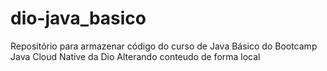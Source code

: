 # dio-java_basico
Repositório para armazenar código do curso de Java Básico do Bootcamp Java Cloud Native da Dio
Alterando conteudo de forma local
